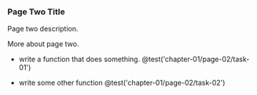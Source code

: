 ### Page Two Title
Page two description.

More about page two.

+ write a function that does something.
@test('chapter-01/page-02/task-01')

+ write some other function
@test('chapter-01/page-02/task-02')
